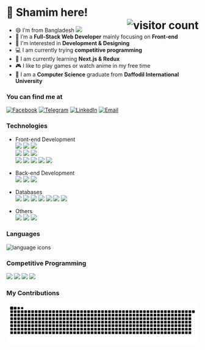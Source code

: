 # 👋 Shamim here! <div><picture><source media="(prefers-color-scheme: dark)" srcset="https://visitor-badge.laobi.icu/badge?page_id=aushamim.aushamim&left_color=%231f2936&right_color=%231f2936&left_text=~" /><source media="(prefers-color-scheme: light)" srcset="https://visitor-badge.laobi.icu/badge?page_id=aushamim.aushamim&left_color=%23f4f8ff&right_color=%231f2936&left_text=~" /><img align="right" alt="visitor count" /></picture></div>

- 😄 I’m from Bangladesh <img src="https://cdn3.emoji.gg/emojis/5307-peepobangladesh.gif" width="40"/>
- 🌱 I’m a **Full-Stack Web Developer** mainly focusing on **Front-end**
- 👀 I'm interested in **Development & Designing**
- 💻 I am currently trying **competitive programming**
- 🧠 I am currently learning **Next.js & Redux**
- 🎮 I like to play games or watch anime in my free time
- 📖 I am a **Computer Science** graduate from **Daffodil International University**
  <!-- - 🤓 Next I will try to learn Next.JS also get a job -->

### You can find me at

[![Facebook](https://img.shields.io/badge/au.shamim0-0866ff?style=flat&logo=facebook&logoColor=white)](https://www.facebook.com/au.shamim0/)
[![Telegram](https://img.shields.io/badge/aushamim-1f2936?style=flat&logo=telegram&logoColor=white)](https://t.me/aushamim)
[![LinkedIn](https://img.shields.io/badge/aushamim-0a66c2?style=flat&logo=linkedin&logoColor=white)](https://www.linkedin.com/in/aushamim/)
[![Email](https://img.shields.io/badge/au.shamim0@gmail.com-ea4335?style=flat&logo=gmail&logoColor=white)](mailto:au.shamim0@gmail.com)

### Technologies

- Front-end Development  
  ![](https://img.shields.io/badge/HTML-e65127?style=flat&logo=html5&logoColor=white)
  ![](https://img.shields.io/badge/CSS-0c73b8?style=flat&logo=css3&logoColor=white)
  ![](https://img.shields.io/badge/JS-e7a328?style=flat&logo=javascript&logoColor=white)  
  ![](https://img.shields.io/badge/ReactJS-087ea4?style=flat&logo=react&logoColor=white)
  ![](https://img.shields.io/badge/NextJS-222d3d?style=flat&logo=next.js&logoColor=white)
  ![](https://img.shields.io/badge/Django-092d1f?style=flat&logo=django&logoColor=white)  
  ![](https://img.shields.io/badge/Bootstrap-7910f2?style=flat&logo=bootstrap&logoColor=white)
  ![](https://img.shields.io/badge/Tailwind-07b0ce?style=flat&logo=tailwindcss&logoColor=white)
  ![](https://img.shields.io/badge/DaisyUI-5a0ef8?style=flat&logo=daisyui&logoColor=white)
  ![](https://img.shields.io/badge/Material_UI-007dc5?style=flat&logo=mui&logoColor=white)
  ![](https://img.shields.io/badge/Ant_Design-0d6eff?style=flat&logo=antdesign&logoColor=white)

- Back-end Development  
  ![](https://img.shields.io/badge/NodeJS-3c823b?style=flat&logo=nodedotjs&logoColor=white)
  ![](https://img.shields.io/badge/Express-a60070?style=flat&logo=express&logoColor=white)
  ![](https://img.shields.io/badge/Django_Rest_Framework-a30000?style=flat&logo=django&logoColor=white)

- Databases  
  ![](https://img.shields.io/badge/MongoDB-47A248?style=flat&logo=mongodb&logoColor=white)
  ![](https://img.shields.io/badge/Firebase-ffa610?style=flat&logo=firebase&logoColor=white)
  ![](https://img.shields.io/badge/Supabase-3FCF8E?style=flat&logo=supabase&logoColor=white)
  ![](https://img.shields.io/badge/MySQL-4479a1?style=flat&logo=mysql&logoColor=white)
  ![](https://img.shields.io/badge/PostgreSQL-3b6693?style=flat&logo=postgresql&logoColor=white)
  ![](https://img.shields.io/badge/SQLite-134762?style=flat&logo=sqlite&logoColor=white)
  ![](https://img.shields.io/badge/MariaDB-003545?style=flat&logo=mariadb&logoColor=white)

- Others  
  ![](https://img.shields.io/badge/Netlify-4c4c4c?style=flat&logo=netlify&logoColor=white)
  ![](https://img.shields.io/badge/Vercel-292e3c?style=flat&logo=vercel&logoColor=white)
  ![](https://img.shields.io/badge/Heroku-430098?style=flat&logo=heroku&logoColor=white)

### Languages

<img src="https://skillicons.dev/icons?i=c,cpp,py,kotlin,java,js" height="30" alt="language icons"/>

### Competitive Programming

[![](https://img.shields.io/badge/CodeChef-5B4638?style=flat&logo=codechef&logoColor=white)](https://www.codechef.com/users/aushamim/)
[![](https://img.shields.io/badge/Codeforces-f7c945?style=flat&logo=codeforces&logoColor=white)](https://codeforces.com/profile/aushamim)
[![](https://img.shields.io/badge/LeetCode-FFA116?style=flat&logo=leetcode&logoColor=white)](https://leetcode.com/aushamim/)
[![](https://img.shields.io/badge/HackerRank-00EA64?style=flat&logo=hackerrank&logoColor=white)](https://www.hackerrank.com/aushamim)

### My Contributions

<picture>
  <source media="(prefers-color-scheme: dark)" srcset="https://raw.githubusercontent.com/aushamim/aushamim/activity_snake/github-contribution-grid-snake-dark.svg" />
  <source media="(prefers-color-scheme: light)" srcset="https://raw.githubusercontent.com/aushamim/aushamim/activity_snake/github-contribution-grid-snake.svg" />
  <img src="https://raw.githubusercontent.com/aushamim/aushamim/output/github-contribution-grid-snake.svg" alt="snake eating my contribution animation" />
</picture>

<!--
Stats. Will Implement someday
https://github.com/anmol098/waka-readme-stats
https://youtu.be/eHaXw8Bd_ms?t=723
-->
